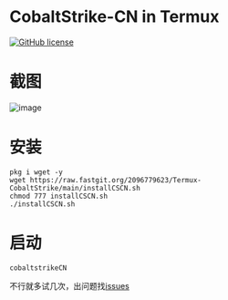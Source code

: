 # CobaltStrike-CN in Termux



[![GitHub license](https://img.shields.io/badge/license-MIT-brightgreen)](https://github.com/2096779623/termux-CobaltStrike/blob/main/LICENSE) 


# 截图

![image](https://user-images.githubusercontent.com/57583560/160282276-abd1e2a7-e438-444b-840d-c9b878b7c505.png)


# 安装




`pkg i wget -y`  
`wget https://raw.fastgit.org/2096779623/Termux-CobaltStrike/main/installCSCN.sh`  
`chmod 777 installCSCN.sh`  
`./installCSCN.sh`  



# 启动    




`cobaltstrikeCN`

不行就多试几次，出问题找[issues](https://github.com/UtermuxBlog/Termux-CobaltStrike/issues)
